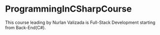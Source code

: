 # ProgrammingInCSharpCourse
This course leading by Nurlan Valizada is Full-Stack Development starting from Back-End(C#).
